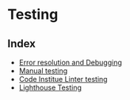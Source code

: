 # Testing

## Index

 * [Error resolution and Debugging](#error-resolution-and-debugging)
 * [Manual testing](#manual-testing)
 * [Code Institue Linter testing](#code-institue-linter-testing)
 * [Lighthouse Testing](#lighthouse-testing)
